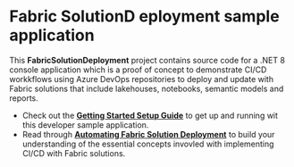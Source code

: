 # Fabric SolutionD eployment sample application
This **FabricSolutionDeployment** project contains source code for a .NET 8 console application which is a proof of concept to demonstrate CI/CD workkflows using Azure DevOps repositories to deploy and update with Fabric solutions that include lakehouses, notebooks, semantic models and reports.

- Check out the **[Getting Started Setup Guide](https://github.com/FabricDevCamp/FabricSolutionDeployment/blob/main/docs/GettingStarted.md)** to get up and running wit this developer sample application.
 - Read through **[Automating Fabric Solution Deployment](https://github.com/FabricDevCamp/FabricSolutionDeployment/blob/main/docs/Automating%20Fabric%20Solution%20Deployment.md)** to build your understanding of the essential concepts invovled with implementing CI/CD with Fabric solutions.